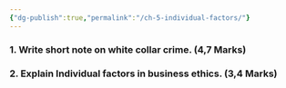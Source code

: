 ```yaml
---
{"dg-publish":true,"permalink":"/ch-5-individual-factors/"}
---
```








### 1. Write short note on white collar crime. (4,7 Marks)



### 2. Explain Individual factors in business ethics. (3,4 Marks)


